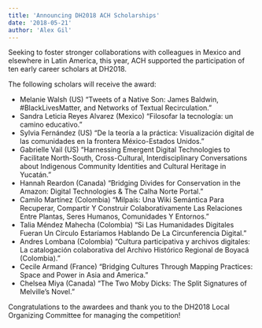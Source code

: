 ```yaml
---
title: 'Announcing DH2018 ACH Scholarships'
date: '2018-05-21'
author: 'Alex Gil'
---
```

Seeking to foster stronger collaborations with colleagues in Mexico and elsewhere in Latin America, this year, ACH supported the participation of ten early career scholars at DH2018.

The following scholars will receive the award:

- Melanie Walsh (US) “Tweets of a Native Son: James Baldwin, #BlackLivesMatter, and Networks of Textual Recirculation.”
- Sandra Leticia Reyes Alvarez (Mexico) “Filosofar la tecnología: un camino educativo.”
- Sylvia Fernández (US) “De la teoría a la práctica: Visualización digital de las comunidades en la frontera México-Estados Unidos.”
- Gabrielle Vail (US) “Harnessing Emergent Digital Technologies to Facilitate North-South, Cross-Cultural, Interdisciplinary Conversations about Indigenous Community Identities and Cultural Heritage in Yucatán.”
- Hannah Reardon (Canada) “Bridging Divides for Conservation in the Amazon: Digital Technologies &amp; The Calha Norte Portal.”
- Camilo Martínez (Colombia) “Milpaís: Una Wiki Semántica Para Recuperar, Compartir Y Construir Colaborativamente Las Relaciones Entre Plantas, Seres Humanos, Comunidades Y Entornos.”
- Talia Méndez Mahecha (Colombia) “Si Las Humanidades Digitales Fueran Un Círculo Estaríamos Hablando De La Circunferencia Digital.”
- Andres Lombana (Colombia) “Cultura participativa y archivos digitales: La catalogación colaborativa del Archivo Histórico Regional de Boyacá (Colombia).”
- Cecile Armand (France) “Bridging Cultures Through Mapping Practices: Space and Power in Asia and America.”
- Chelsea Miya (Canada) “The Two Moby Dicks: The Split Signatures of Melville’s Novel.”

Congratulations to the awardees and thank you to the DH2018 Local Organizing Committee for managing the competition!